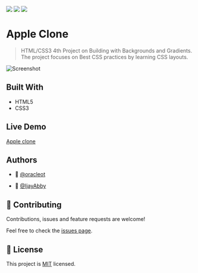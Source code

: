 ![](https://img.shields.io/badge/author1-oracleot-green) ![](https://img.shields.io/badge/author2-IjayAbby-blue)  ![](https://img.shields.io/badge/project-appleclone-orange)

# Apple Clone

> HTML/CSS3 4th Project on Building with Backgrounds and Gradients. 
> The project focuses on Best CSS practices by learning CSS layouts.


![Screenshot](https://user-images.githubusercontent.com/43843720/88576473-2b421900-d04e-11ea-9594-c42f2fc177db.png)

## Built With

- HTML5
- CSS3

## Live Demo

[Apple clone](https://raw.githack.com/oracleot/apple-website-clone/develop/index.html)

## Authors

- 👤 [@oracleot](https://github.com/oracleot)

- 👤 [@IjayAbby](https://github.com/IjayAbby)

## 🤝 Contributing

Contributions, issues and feature requests are welcome!

Feel free to check the [issues page](https://github.com/oracleot/apple-website-clone/issues).

## 📝 License

This project is [MIT](lic.url) licensed.

